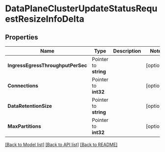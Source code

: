 # DataPlaneClusterUpdateStatusRequestResizeInfoDelta

## Properties

Name | Type | Description | Notes
------------ | ------------- | ------------- | -------------
**IngressEgressThroughputPerSec** | Pointer to **string** |  | [optional] 
**Connections** | Pointer to **int32** |  | [optional] 
**DataRetentionSize** | Pointer to **string** |  | [optional] 
**MaxPartitions** | Pointer to **int32** |  | [optional] 

[[Back to Model list]](../README.md#documentation-for-models) [[Back to API list]](../README.md#documentation-for-api-endpoints) [[Back to README]](../README.md)


